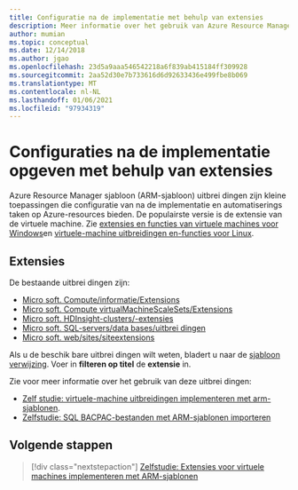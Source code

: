 ```yaml
---
title: Configuratie na de implementatie met behulp van extensies
description: Meer informatie over het gebruik van Azure Resource Manager sjabloon-uitbrei dingen (ARM-sjabloon) voor het leveren van configuraties na de implementatie.
author: mumian
ms.topic: conceptual
ms.date: 12/14/2018
ms.author: jgao
ms.openlocfilehash: 23d5a9aaa546542218a6f839ab415184ff309928
ms.sourcegitcommit: 2aa52d30e7b733616d6d92633436e499fbe8b069
ms.translationtype: MT
ms.contentlocale: nl-NL
ms.lasthandoff: 01/06/2021
ms.locfileid: "97934319"
---
```

# <a name="provide-post-deployment-configurations-by-using-extensions"></a>Configuraties na de implementatie opgeven met behulp van extensies

Azure Resource Manager sjabloon (ARM-sjabloon) uitbrei dingen zijn kleine toepassingen die configuratie van na de implementatie en automatiserings taken op Azure-resources bieden. De populairste versie is de extensie van de virtuele machine. Zie [extensies en functies van virtuele machines voor Windows](../../virtual-machines/extensions/features-windows.md)en [virtuele-machine uitbreidingen en-functies voor Linux](../../virtual-machines/extensions/features-linux.md).

## <a name="extensions"></a>Extensies

De bestaande uitbrei dingen zijn:

- [Micro soft. Compute/informatie/Extensions](/azure/templates/microsoft.compute/2018-10-01/virtualmachines/extensions)
- [Micro soft. Compute virtualMachineScaleSets/Extensions](/azure/templates/microsoft.compute/2018-10-01/virtualmachinescalesets/extensions)
- [Micro soft. HDInsight-clusters/-extensies](/azure/templates/microsoft.hdinsight/2018-06-01-preview/clusters)
- [Micro soft. SQL-servers/data bases/uitbrei dingen](/azure/templates/microsoft.sql/2014-04-01/servers/databases/extensions)
- [Micro soft. web/sites/siteextensions](/azure/templates/microsoft.web/2016-08-01/sites/siteextensions)

Als u de beschik bare uitbrei dingen wilt weten, bladert u naar de [sjabloon verwijzing](/azure/templates/). Voer in **filteren op titel** de **extensie** in.

Zie voor meer informatie over het gebruik van deze uitbrei dingen:

- [Zelf studie: virtuele-machine uitbreidingen implementeren met arm-sjablonen](template-tutorial-deploy-vm-extensions.md).
- [Zelfstudie: SQL BACPAC-bestanden met ARM-sjablonen importeren](template-tutorial-deploy-sql-extensions-bacpac.md)

## <a name="next-steps"></a>Volgende stappen

> [!div class="nextstepaction"]
> [Zelfstudie: Extensies voor virtuele machines implementeren met ARM-sjablonen](template-tutorial-deploy-vm-extensions.md)
